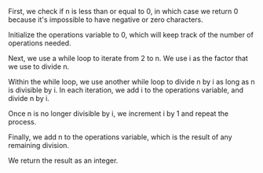 First, we check if n is less than or equal to 0, in which case we return 0 because it's impossible to have negative or zero characters.

Initialize the operations variable to 0, which will keep track of the number of operations needed.

Next, we use a while loop to iterate from 2 to n. We use i as the factor that we use to divide n.

Within the while loop, we use another while loop to divide n by i as long as n is divisible by i. In each iteration, we add i to the operations variable, and divide n by i.

Once n is no longer divisible by i, we increment i by 1 and repeat the process.

Finally, we add n to the operations variable, which is the result of any remaining division.

We return the result as an integer.
